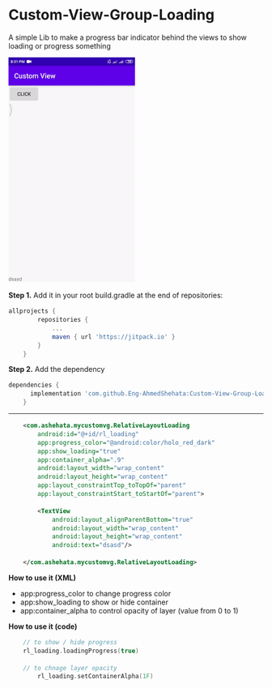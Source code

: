 # Custom-View-Group-Loading 
A simple Lib to make a progress bar indicator behind the views to show loading or progress something


<p float="left">
	<img src="ezgif-4-8212e1617656.gif"  width="250"  />
</p>

**Step 1.** Add it in your root build.gradle at the end of repositories:

``` groovy
allprojects {
		repositories {
			...
			maven { url 'https://jitpack.io' }
		}
	}
```

**Step 2.** Add the dependency

``` groovy
dependencies {
	  implementation 'com.github.Eng-AhmedShehata:Custom-View-Group-Loading:1.4'
	}
```

---

``` xml
	<com.ashehata.mycustomvg.RelativeLayoutLoading
        android:id="@+id/rl_loading"
        app:progress_color="@android:color/holo_red_dark"
        app:show_loading="true"
        app:container_alpha=".9"
        android:layout_width="wrap_content"
        android:layout_height="wrap_content"
        app:layout_constraintTop_toTopOf="parent"
        app:layout_constraintStart_toStartOf="parent">

        <TextView
            android:layout_alignParentBottom="true"
            android:layout_width="wrap_content"
            android:layout_height="wrap_content"
            android:text="dsasd"/>

    </com.ashehata.mycustomvg.RelativeLayoutLoading>

```

**How to use it (XML)**
* app:progress_color to change progress color
* app:show_loading to show or hide container
* app:container_alpha to control opacity of layer (value from 0 to 1)


**How to use it (code)**
``` kotlin
	// to show / hide progress
	rl_loading.loadingProgress(true)
	
	// to chnage layer opacity
        rl_loading.setContainerAlpha(1F)

```



